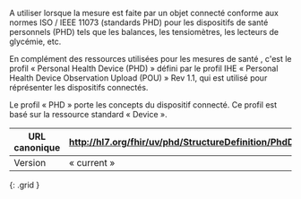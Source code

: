 
A utiliser lorsque la mesure est faite par un objet connecté conforme aux normes ISO / IEEE 11073 (standards PHD) pour les dispositifs de santé personnels (PHD) tels que les balances, les tensiomètres, les lecteurs de glycémie, etc.

En complément des ressources utilisées pour les mesures de santé , c'est le profil « Personal Health Device (PHD) » défini par le profil IHE « Personal Health Device Observation Upload (POU) » Rev 1.1, qui est utilisé pour réprésenter les dispositifs connectés.

Le profil « PHD » porte les concepts du dispositif connecté. Ce profil est basé sur la ressource standard « Device ».  

|     URL   canonique    |     <http://hl7.org/fhir/uv/phd/StructureDefinition/PhdDevice>    |
|------------------------|-----------------------------------------------------------------|
|     Version            |     « current »                                                 |
{: .grid }
  
